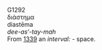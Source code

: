 <body>
  <p>G1292<br>  διάστημα  <br> diastēma  <br><i>dee-as‘-tay-mah </i><br>From <a href="g1339.htm">1339</a>  an <i>interval:</i> - space.<br></p>
 </body>